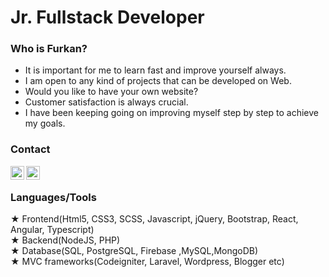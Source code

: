<h1>Jr. Fullstack Developer</h1>

<h3>Who is Furkan?</h3>

- It is important for me to learn fast and improve yourself always.
- I am open to any kind of projects that can be developed on Web.
- Would you like to have your own website?
- Customer satisfaction is always crucial.
- I have been keeping going on improving myself step by step to achieve my goals.



<h3>Contact</h3>

<div><a href="https://wa.me/905549821098" rel="nofollow"><img align="left" height="22px" src="https://github.com/sabesansathananthan/sabesansathananthan/raw/master/SocialLogo/WhatsApp.png" style="max-width: 100%;"></a>
<a href="https://telegram.me/furkan_goregen" rel="nofollow"><img align="left" height="22px" src="https://github.com/sabesansathananthan/sabesansathananthan/raw/master/SocialLogo/Telegram.png" style="max-width: 100%;"></a>
</div>

<br>

<h3>Languages/Tools</h3>

★ Frontend(Html5, CSS3, SCSS, Javascript, jQuery, Bootstrap, React, Angular, Typescript)
<br>
★ Backend(NodeJS, PHP)
<br>
★ Database(SQL, PostgreSQL, Firebase ,MySQL,MongoDB)
<br>
★ MVC frameworks(Codeigniter, Laravel, Wordpress, Blogger etc)
